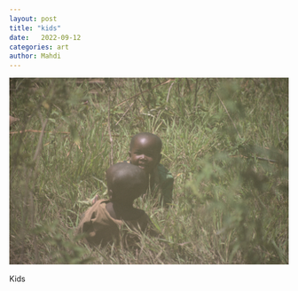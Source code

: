```yaml
---
layout: post
title: "kids"
date:   2022-09-12
categories: art
author: Mahdi
---
```


![kids](/img/arts/uganda/kids.jpg)

<span class='image-details'>
Kids
</span>
